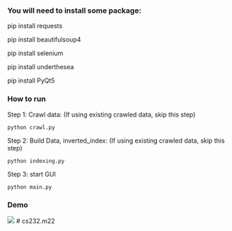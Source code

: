 

### You will need to install some package:

  pip install requests

  pip install beautifulsoup4

  pip install selenium

  pip install underthesea

  pip install PyQt5


### How to run

Step 1: Crawl data: (If using existing crawled data, skip this step)

  `python crawl.py `


Step 2: Build Data, inverted_index: (If using existing crawled data, skip this step)

  `python indexing.py `

Step 3: start GUI

 `python main.py `

### Demo
<img src="https://i.imgur.com/xSvD9fD.png">
# cs232.m22
